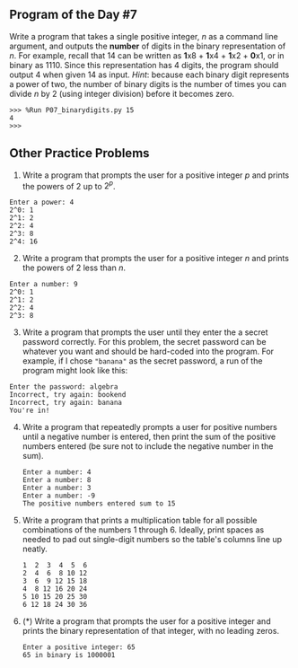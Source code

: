 

## Program of the Day #7

Write a program that takes a single positive integer, $n$ as a command line argument, and outputs the **number** of digits in the binary representation of $n$. For example, recall that 14 can be written as **1**x8 + **1**x4 + **1**x2 + **0**x1, or in binary as 1110. Since this representation has 4 digits, the program should output 4 when given 14 as input. *Hint*: because each binary digit represents a power of two, the number of binary digits is the number of times you can divide $n$ by 2 (using integer division) before it becomes zero.

  ```
  >>> %Run P07_binarydigits.py 15
  4
  >>> 
  ```



## Other Practice Problems

1. Write a program that prompts the user for a positive integer $p$ and prints the powers of 2 up to $2^p$.

  ```
  Enter a power: 4
  2^0: 1
  2^1: 2
  2^2: 4
  2^3: 8
  2^4: 16
  ```

2. Write a program that prompts the user for a positive integer $n$ and prints the powers of 2 less than $n$.

  ```
  Enter a number: 9
  2^0: 1
  2^1: 2
  2^2: 4
  2^3: 8
  ```

3. Write a program that prompts the user until they enter the a secret password correctly. For this problem, the secret password can be whatever you want and should be hard-coded into the program. For example, if I chose `"banana"` as the secret password, a run of the program might look like this:

```
Enter the password: algebra
Incorrect, try again: bookend
Incorrect, try again: banana
You're in!
```

4. Write a program that repeatedly prompts a user for positive numbers until a negative number is entered, then print the sum of the positive numbers entered (be sure not to include the negative number in the sum).

   ```
   Enter a number: 4
   Enter a number: 8
   Enter a number: 3
   Enter a number: -9
   The positive numbers entered sum to 15
   ```

5. Write a program that prints a multiplication table for all possible combinations of the numbers 1 through 6. Ideally, print spaces as needed to pad out single-digit numbers so the table's columns line up neatly.

   ```
   1  2  3  4  5  6
   2  4  6  8 10 12
   3  6  9 12 15 18
   4  8 12 16 20 24
   5 10 15 20 25 30
   6 12 18 24 30 36
   ```

6. (*) Write a program that prompts the user for a positive integer and prints the binary representation of that integer, with no leading zeros.

   ```
   Enter a positive integer: 65
   65 in binary is 1000001
   ```

   
